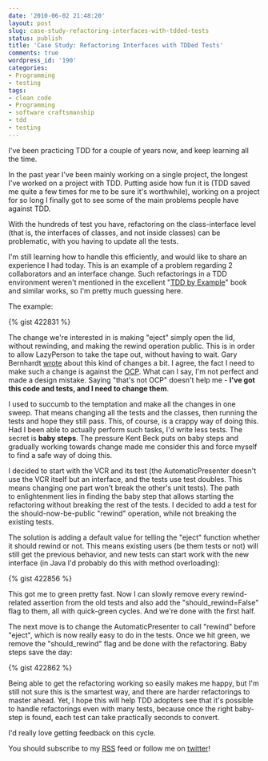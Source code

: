 ```yaml
---
date: '2010-06-02 21:48:20'
layout: post
slug: case-study-refactoring-interfaces-with-tdded-tests
status: publish
title: 'Case Study: Refactoring Interfaces with TDDed Tests'
comments: true
wordpress_id: '190'
categories:
- Programming
- testing
tags:
- clean code
- Programming
- software craftsmanship
- tdd
- testing
---
```


I've been practicing TDD for a couple of years now, and keep learning all the time.

In the past year I've been mainly working on a single project, the longest I've worked on a project with TDD. Putting aside how fun it is (TDD saved me quite a few times for me to be sure it's worthwhile), working on a project for so long I finally got to see some of the main problems people have against TDD.

With the hundreds of test you have, refactoring on the class-interface level (that is, the interfaces of classes, and not inside classes) can be problematic, with you having to update all the tests.

I'm still learning how to handle this efficiently, and would like to share an experience I had today. This is an example of a problem regarding 2 collaborators and an interface change. Such refactorings in a TDD environment weren't mentioned in the excellent "[TDD by Example](/2010/01/12/every-coder-should-read-tdd-by-example/)" book and similar works, so I'm pretty much guessing here.

The example:

{% gist 422831 %}

The change we're interested in is making "eject" simply open the lid, without rewinding, and making the rewind operation public. This is in order to allow LazyPerson to take the tape out, without having to wait.  Gary Bernhardt [wrote](http://blog.extracheese.org/2009/10/my-personal-failures-in-test-isolation.html) about this kind of changes a bit. I agree, the fact I need to make such a change is against the [OCP](http://en.wikipedia.org/wiki/Open/closed_principle). What can I say, I'm not perfect and made a design mistake. Saying "that's not OCP" doesn't help me - **I've got this code and tests, and I need to change them**.
 
I used to succumb to the temptation and make all the changes in one sweep. That means changing all the tests and the classes, then running the tests and hope they still pass. This, of course, is a crappy way of doing this. Had I been able to actually perform such tasks, I'd write less tests.  The secret is **baby steps**. The pressure Kent Beck puts on baby steps and gradually working towards change made me consider this and force myself to find a safe way of doing this.
 
I decided to start with the VCR and its test (the AutomaticPresenter doesn't use the VCR itself but an interface, and the tests use test doubles. This means changing one part won't break the other's unit tests).  The path to enlightenment lies in finding the baby step that allows starting the refactoring without breaking the rest of the tests. I decided to add a test for the should-now-be-public "rewind" operation, while not breaking the existing tests.
 
The solution is adding a default value for telling the "eject" function whether it should rewind or not. This means existing users (be them tests or not) will still get the previous behavior, and new tests can start work with the new interface (in Java I'd probably do this with method overloading): 

{% gist 422856 %}

This got me to green pretty fast. Now I can slowly remove every rewind-related assertion from the old tests and also add the "should_rewind=False" flag to them, all with quick-green cycles. And we're done with the first half.

The next move is to change the AutomaticPresenter to call "rewind" before "eject", which is now really easy to do in the tests. Once we hit green, we remove the "should_rewind" flag and be done with the refactoring. Baby steps save the day:

{% gist 422862 %}

Being able to get the refactoring working so easily makes me happy, but I'm still not sure this is the smartest way, and there are harder refactorings to master ahead. Yet, I hope this will help TDD adopters see that it's possible to handle refactorings even with many tests, because once the right baby-step is found, each test can take practically seconds to convert.

I'd really love getting feedback on this cycle.

You should subscribe to my [RSS](http://feeds.feedburner.com/TheCodeDump) feed or follow me on [twitter](http://www.twitter.com/avivby)!
